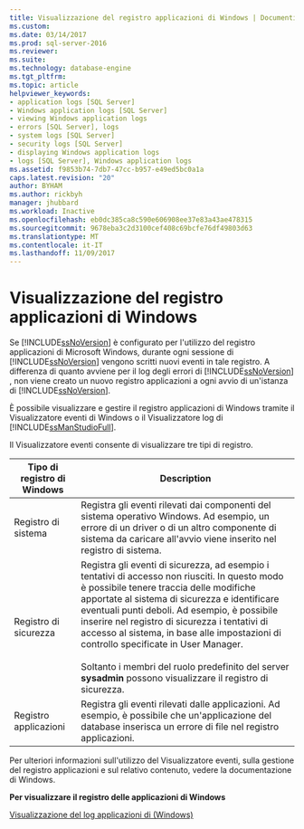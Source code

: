 ```yaml
---
title: Visualizzazione del registro applicazioni di Windows | Documenti Microsoft
ms.custom: 
ms.date: 03/14/2017
ms.prod: sql-server-2016
ms.reviewer: 
ms.suite: 
ms.technology: database-engine
ms.tgt_pltfrm: 
ms.topic: article
helpviewer_keywords:
- application logs [SQL Server]
- Windows application logs [SQL Server]
- viewing Windows application logs
- errors [SQL Server], logs
- system logs [SQL Server]
- security logs [SQL Server]
- displaying Windows application logs
- logs [SQL Server], Windows application logs
ms.assetid: f9853b74-7db7-47cc-b957-e49ed5bc0a1a
caps.latest.revision: "20"
author: BYHAM
ms.author: rickbyh
manager: jhubbard
ms.workload: Inactive
ms.openlocfilehash: eb0dc385ca8c590e606908ee37e83a43ae478315
ms.sourcegitcommit: 9678eba3c2d3100cef408c69bcfe76df49803d63
ms.translationtype: MT
ms.contentlocale: it-IT
ms.lasthandoff: 11/09/2017
---
```

# <a name="viewing-the-windows-application-log"></a>Visualizzazione del registro applicazioni di Windows
  Se [!INCLUDE[ssNoVersion](../../includes/ssnoversion-md.md)] è configurato per l'utilizzo del registro applicazioni di Microsoft Windows, durante ogni sessione di [!INCLUDE[ssNoVersion](../../includes/ssnoversion-md.md)] vengono scritti nuovi eventi in tale registro. A differenza di quanto avviene per il log degli errori di [!INCLUDE[ssNoVersion](../../includes/ssnoversion-md.md)] , non viene creato un nuovo registro applicazioni a ogni avvio di un'istanza di [!INCLUDE[ssNoVersion](../../includes/ssnoversion-md.md)].  
  
 È possibile visualizzare e gestire il registro applicazioni di Windows tramite il Visualizzatore eventi di Windows o il Visualizzatore log di [!INCLUDE[ssManStudioFull](../../includes/ssmanstudiofull-md.md)].  
  
 Il Visualizzatore eventi consente di visualizzare tre tipi di registro.  
  
|Tipo di registro di Windows|Description|  
|----------------------|-----------------|  
|Registro di sistema|Registra gli eventi rilevati dai componenti del sistema operativo Windows. Ad esempio, un errore di un driver o di un altro componente di sistema da caricare all'avvio viene inserito nel registro di sistema.|  
|Registro di sicurezza|Registra gli eventi di sicurezza, ad esempio i tentativi di accesso non riusciti. In questo modo è possibile tenere traccia delle modifiche apportate al sistema di sicurezza e identificare eventuali punti deboli. Ad esempio, è possibile inserire nel registro di sicurezza i tentativi di accesso al sistema, in base alle impostazioni di controllo specificate in User Manager.<br /><br /> Soltanto i membri del ruolo predefinito del server **sysadmin** possono visualizzare il registro di sicurezza.|  
|Registro applicazioni|Registra gli eventi rilevati dalle applicazioni. Ad esempio, è possibile che un'applicazione del database inserisca un errore di file nel registro applicazioni.|  
  
 Per ulteriori informazioni sull'utilizzo del Visualizzatore eventi, sulla gestione del registro applicazioni e sul relativo contenuto, vedere la documentazione di Windows.  
  
 **Per visualizzare il registro delle applicazioni di Windows**  
  
 [Visualizzazione del log applicazioni di &#40;Windows&#41;](../../relational-databases/performance/view-the-windows-application-log-windows-10.md)  
  
  
